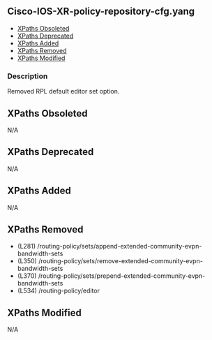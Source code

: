 ## Cisco-IOS-XR-policy-repository-cfg.yang

- [XPaths Obsoleted](#xpaths-obsoleted)
- [XPaths Deprecated](#xpaths-deprecated)
- [XPaths Added](#xpaths-added)
- [XPaths Removed](#xpaths-removed)
- [XPaths Modified](#xpaths-modified)

### Description

Removed RPL default editor set option.

## XPaths Obsoleted

N/A

## XPaths Deprecated

N/A

## XPaths Added

N/A

## XPaths Removed

- (L281)	/routing-policy/sets/append-extended-community-evpn-bandwidth-sets
- (L350)	/routing-policy/sets/remove-extended-community-evpn-bandwidth-sets
- (L370)	/routing-policy/sets/prepend-extended-community-evpn-bandwidth-sets
- (L534)	/routing-policy/editor

## XPaths Modified

N/A

